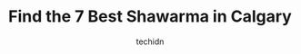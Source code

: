---
layout: ampstory
image: https://i0.wp.com/www.auto.or.id/wp-content/uploads/2023/06/jerusalem-shawarma-0-calgary-1686322478.jpeg?resize=640,853
author: techidn
featured: false
description: Calgary, Alberta, Canada is a haven for Shawarma enthusiasts, boasting an impressive array of 7 top-notch establishments. Whether youre a seasoned connoisseur or simply curious to explore t
title: Find the 7 Best Shawarma in Calgary
cover:
   title: Find the 7 Best Shawarma in Calgary
   subtitle: AUTO.OR.ID
   background: https://www.auto.or.id/wp-content/uploads/2023/06/jerusalem-shawarma-0-calgary-1686322478.jpeg

pages: 
 - layout: thirds
   top: <h1>#1 Jerusalem Shawarma (32 AVE NE)</h1>
   bottom: "<p>Amazing food, friendly and funny staff, a great spot for a meal. Good value on the plates.While I was here they served me tea and sweets at my table. Very busy but staff </p>"
   background: https://www.auto.or.id/wp-content/uploads/2023/06/jerusalem-shawarma-1-calgary-1686322479.jpeg
   backgroundblur: true
 - layout: thirds
   top: <h1>#2 Jerusalem Shawarma</h1>
   bottom: "<p>8720 Macleod Trail SE #43, Calgary, AB T2H 0M4, Canada</p>"
   background: https://www.auto.or.id/wp-content/uploads/2023/06/jerusalem-shawarma-2-calgary-1686322480.jpeg
   cta:
      link: https://www.auto.or.id/find-the-7-best-shawarma-in-calgary/
      text: Find the 7 Best Shawarma in Calgary
 - layout: thirds
   top: <h1>#3 Shawarma Palace</h1>
   bottom: "<p>3820 17 Ave SE, Calgary, AB T2A 0S4, Canada</p>"
   background: https://images.unsplash.com/photo-1570730325943-d6cc45ec31b2?ixlib=rb-4.0.3&ixid=MnwxMjA3fDB8MHxwaG90by1wYWdlfHx8fGVufDB8fHx8&auto=format&fit=crop&w=640&h=853&q=80
   cta:
      link: https://www.auto.or.id/find-the-7-best-shawarma-in-calgary/
      text: Find the 7 Best Shawarma in Calgary
 - layout: thirds
   top: <h1>#4 Jerusalem Shawarma- Shawnessy</h1>
   bottom: "<p>16061 Macleod Trail SE, Calgary, AB T2Y 2Z9, Canada</p>"
   background: https://images.unsplash.com/photo-1576933875027-3314e0a79702?ixlib=rb-4.0.3&ixid=MnwxMjA3fDB8MHxwaG90by1wYWdlfHx8fGVufDB8fHx8&auto=format&fit=crop&w=640&h=853&q=80
   cta:
      link: https://www.auto.or.id/find-the-7-best-shawarma-in-calgary/
      text: Find the 7 Best Shawarma in Calgary
 - layout: thirds
   top: <h1>#5 Jerusalem Shawarma McKenzie (130 Ave SE)</h1>
   bottom: "<p>4307 130 Ave SE, Calgary, AB T2Z 3V8, Canada</p>"
   background: https://images.unsplash.com/photo-1474015977340-64a93f54a9f5?ixlib=rb-4.0.3&ixid=MnwxMjA3fDB8MHxwaG90by1wYWdlfHx8fGVufDB8fHx8&auto=format&fit=crop&w=640&h=853&q=80
   cta:
      link: https://www.auto.or.id/find-the-7-best-shawarma-in-calgary/
      text: Find the 7 Best Shawarma in Calgary
 - layout: thirds
   top: <h1>#6 Jerusalem Shawarma - Richmond Road</h1>
   bottom: "<p>5255 Richmond Rd SW #480, Calgary, AB T3E 7C4, Canada</p>"
   background: https://images.unsplash.com/photo-1636325780255-4159d2801864?ixlib=rb-4.0.3&ixid=MnwxMjA3fDB8MHxwaG90by1wYWdlfHx8fGVufDB8fHx8&auto=format&fit=crop&w=640&h=853&q=80
   cta:
      link: https://www.auto.or.id/find-the-7-best-shawarma-in-calgary/
      text: Find the 7 Best Shawarma in Calgary
 - layout: thirds
   top: <h1>#7 Shawarma Palace</h1>
   bottom: "<p>5208 Falsbridge Drive NE, Calgary, AB T3J 3G1, Canada</p>"
   background: https://images.unsplash.com/photo-1608585813346-61d43d84de94?ixlib=rb-4.0.3&ixid=MnwxMjA3fDB8MHxwaG90by1wYWdlfHx8fGVufDB8fHx8&auto=format&fit=crop&w=640&h=853&q=80
   cta:
      link: https://www.auto.or.id/find-the-7-best-shawarma-in-calgary/
      text: Find the 7 Best Shawarma in Calgary
 - layout: thirds
   middle: Continue reading...
   background: https://images.unsplash.com/photo-1533416784636-2b0ccfea6b97?ixlib=rb-4.0.3&ixid=MnwxMjA3fDB8MHxwaG90by1wYWdlfHx8fGVufDB8fHx8&auto=format&fit=crop&w=640&h=853&q=80
   cta:
      link: https://www.auto.or.id/find-the-7-best-shawarma-in-calgary/
      text: Find the 7 Best Shawarma in Calgary

---
